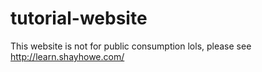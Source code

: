 # tutorial-website

This website is not for public consumption lols, please see http://learn.shayhowe.com/

